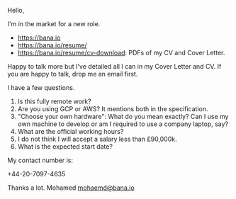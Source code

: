 Hello,

I'm in the market for a new role.

* https://bana.io
* https://bana.io/resume/
* https://bana.io/resume/cv-download: PDFs of my CV and Cover Letter.

Happy to talk more but I've detailed all I can in my Cover Letter and CV. If you are happy to talk, drop me an email first.

I have a few questions.

1. Is this fully remote work?
2. Are you using GCP or AWS? It mentions both in the specification.
3. "Choose your own hardware": What do you mean exactly? Can I use my own machine to develop or am I required to use a company laptop, say?
4. What are the official working hours?
5. I do not think I will accept a salary less than £90,000k.
6. What is the expected start date?

My contact number is:

+44-20-7097-4635

Thanks a lot.
Mohamed
mohaemd@bana.io
